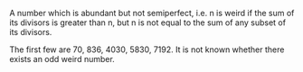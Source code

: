 A number which is abundant but not semiperfect, i.e. n is weird if the
sum of its divisors is greater than n, but n is not equal to the sum of
any subset of its divisors.

The first few are 70, 836, 4030, 5830, 7192. It is not known whether
there exists an odd weird number.
